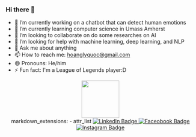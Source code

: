 ### Hi there 👋
- 🔭 I’m currently working on a chatbot that can detect human emotions
- 🌱 I’m currently learning computer science in Umass Amherst
- 👯 I’m looking to collaborate on do some researches on AI
- 🤔 I’m looking for help with machine learning, deep learning, and NLP
- 💬 Ask me about anything
- 📫 How to reach me: hoanglyquoc@gmail.com
- 😄 Pronouns: He/him
- ⚡ Fun fact: I'm a League of Legends player:D

<div id="header" align="center">
  <img src="https://media.giphy.com/media/M9gbBd9nbDrOTu1Mqx/giphy.gif" width="100"/>
</div>
<div id="badges" align ="center">  
markdown_extensions:
  - attr_list
  <a href="[My linked profile](https://www.linkedin.com/in/hoang-ly-447180252/){:target="_blank"}">
    <img src="https://img.shields.io/badge/LinkedIn-blue?style=for-the-badge&logo=linkedin&logoColor=white" alt="LinkedIn Badge"/>
  </a>
  <a href="https://www.facebook.com/profile.php?id=100010113933222{:target="_blank"}">
    <img src="https://img.shields.io/badge/Facebook-1877F2?style=for-the-badge&logo=facebook&logoColor=white" alt="Faceobook Badge"/>
  </a>
  <a href="https://www.instagram.com/justinnn_ly{:target="_blank"}/">
    <img src="https://img.shields.io/badge/Instagram-E4405F?style=for-the-badge&logo=instagram&logoColor=white" alt="Instagram Badge"/>
  </a>
</div>
<!--
**Unravel2802/Unravel2802** is a ✨ _special_ ✨ repository because its `README.md` (this file) appears on your GitHub profile.
